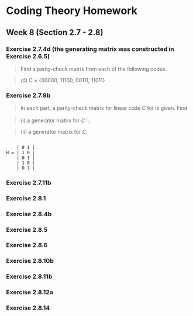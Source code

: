 # Coding Theory Homework

## Week 8 (Section 2.7 - 2.8)

### Exercise 2.7.4d (the generating matrix was constructed in Exercise 2.6.5)

> Find a parity-check matrix from each of the following codes.

> (d)	C = {00000, 11100, 00111, 11011}

### Exercise 2.7.9b

> In each part, a parity-check matrix for linear code *C* for is given. Find 

>(i) a generator matrix for *C*<sup>⊥</sup>; 

>(ii) a generator matrix for *C*.

```

    | 0 1 |
H = | 1 0 |
    | 0 1 | 
    | 1 0 |
    | 0 1 |

```

### Exercise 2.7.11b

### Exercise 2.8.1

### Exercise 2.8.4b

### Exercise 2.8.5

### Exercise 2.8.6

### Exercise 2.8.10b

### Exercise 2.8.11b

### Exercise 2.8.12a

### Exercise 2.8.14
